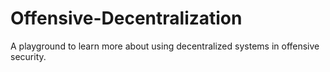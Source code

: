 # Offensive-Decentralization
A playground to learn more about using decentralized systems in offensive security.
